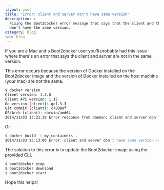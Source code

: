 ```yaml
---
layout: post
title: "Error: client and server don't have same version"
description: >
  Fixing the Boot2docker error message that says that the client and the server
  don't have the same version.
category: blog
tag: blog
---
```


If you are a Mac and a Boot2docker user you'll probably had this issue where
there's an error that says the client and server are not in the same version.

This error occurs because the version of Docker installed on the Boot2docker
image and the version of Docker installed on the host machine (your mac) are not
the same.

```bash
$ docker version
Client version: 1.3.0
Client API version: 1.15
Go version (client): go1.3.3
Git commit (client): c78088f
OS/Arch (client): darwin/amd64
2014/11/03 13:21:38 Error response from daemon: client and server don't have same version (client : 1.15, server: 1.14)
```

Or

```bash
$ docker build -t my_containers .
2014/11/03 13:13:06 Error: client and server don't have same version (client : 1.15, server: 1.14)
```

The solution to this error is to update the Boot2docker image using the provided
CLI.

```bash
$ boot2docker stop
$ boot2docker download
$ boot2docker start
```

Hope this helps!
